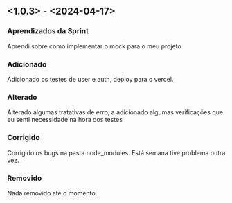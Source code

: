 ## <1.0.3> - <2024-04-17>

### Aprendizados da Sprint

Aprendi sobre como implementar o mock para o meu projeto

### Adicionado

Adicionado os testes de user e auth, deploy para o vercel.

### Alterado

Alterado algumas tratativas de erro, a adicionado algumas verificações que eu senti necessidade na hora dos testes

### Corrigido

Corrigido os bugs na pasta node_modules. Está semana tive problema outra vez.

### Removido

Nada removido até o momento.
